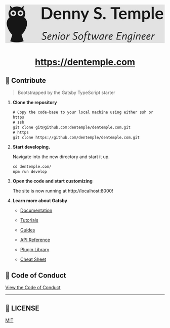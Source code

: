 <center>

![Alt text](src/images/banner.jpg?raw=true "Denny S. Temple - Senior Software Engineer")

# **https://dentemple.com**

</center>

## 🚀 Contribute

> Bootstrapped by the Gatsby TypeScript starter

1.  **Clone the repository**

    ```shell
    # Copy the code-base to your local machine using either ssh or https
    # ssh
    git clone git@github.com:dentemple/dentemple.com.git
    # https
    git clone https://github.com/dentemple/dentemple.com.git
    ```

2.  **Start developing.**

    Navigate into the new directory and start it up.

    ```shell
    cd dentemple.com/
    npm run develop
    ```

3.  **Open the code and start customizing**

    The site is now running at http://localhost:8000!

4.  **Learn more about Gatsby**

    - [Documentation](https://www.gatsbyjs.com/docs/?utm_source=starter&utm_medium=readme&utm_campaign=minimal-starter-ts)

    - [Tutorials](https://www.gatsbyjs.com/tutorial/?utm_source=starter&utm_medium=readme&utm_campaign=minimal-starter-ts)

    - [Guides](https://www.gatsbyjs.com/tutorial/?utm_source=starter&utm_medium=readme&utm_campaign=minimal-starter-ts)

    - [API Reference](https://www.gatsbyjs.com/docs/api-reference/?utm_source=starter&utm_medium=readme&utm_campaign=minimal-starter-ts)

    - [Plugin Library](https://www.gatsbyjs.com/plugins?utm_source=starter&utm_medium=readme&utm_campaign=minimal-starter-ts)

    - [Cheat Sheet](https://www.gatsbyjs.com/docs/cheat-sheet/?utm_source=starter&utm_medium=readme&utm_campaign=minimal-starter-ts)

## 🚀 Code of Conduct

[View the Code of Conduct](CODE-OF-CONDUCT.md)

---

## 🚀 LICENSE

[MIT](LICENSE)
